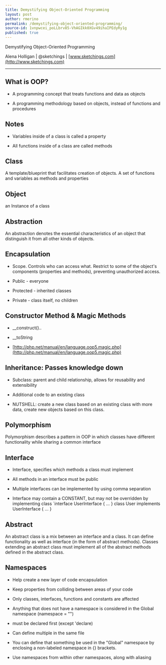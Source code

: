```yaml
---
title: Demystifying Object-Oriented Programming
layout: post
author: rmerino
permalink: /demystifying-object-oriented-programming/
source-id: 1vnpwcei_poLLbrv85-VhAGIkk0XGv49ihaIPEdyRy1g
published: true
---
```

Demystifying Object-Oriented Programming

Alena Holligan | @sketchings | [www.sketchings.com](http://www.sketchings.com)

* * *


## What is OOP?

* A programming concept that treats functions and data as objects

* A programming methodology based on objects, instead of functions and procedures

## Notes

* Variables inside of a class is called a property

* All functions inside of a class are called methods

## Class

A template/blueprint that facilitates creation of objects. A set of functions and variables as methods and properties

## Object 

an Instance of a class

## Abstraction

An abstraction denotes the essential characteristics of an object that distinguish it from all other kinds of objects.

## Encapsulation

* Scope. Controls who can access what. Restrict to some of the object's components (properties and methods), preventing unauthorized access.

* Public - everyone

* Protected - inherited classes

* Private - class itself, no children

## Constructor Method & Magic Methods

* __construct()..

* __toString

* [http://php.net/manual/en/language.oop5.magic.php](http://php.net/manual/en/language.oop5.magic.php)

## Inheritance: Passes knowledge down

* Subclass: parent and child relationship, allows for reusability and extensibility

* Additional code to an existing class

* NUTSHELL: create a new class based on an existing class with more data, create new objects based on this class.

## Polymorphism

Polymorphism describes a pattern in OOP in which classes have different functionality while sharing a common interface

## Interface

* Interface, specifies which methods a class must implement

* All methods in an interface must be public

* Multiple interfaces can be implemented by using comma separation

* Interface may contain a CONSTANT, but may not be overridden by implementing class`interface UserInterface { … }class User implements UserInterface { … }

## Abstract

An abstract class is a mix between an interface and a class. It can define functionality as well as interface (in the form of abstract methods). Classes extending an abstract class must implement all of the abstract methods defined in the abstract class.

## Namespaces

* Help create a new layer of code encapsulation

* Keep properties from colliding between areas of your code

* Only classes, interfaces, functions and constants are affected

* Anything that does not have a namespace is considered in the Global namespace (namespace = "")

* must be declared first (except 'declare)

* Can define multiple in the same file

* You can define that something be used in the "Global" namespace by enclosing a non-labeled namespace in {} brackets.

* Use namespaces from within other namespaces, along with aliasing

